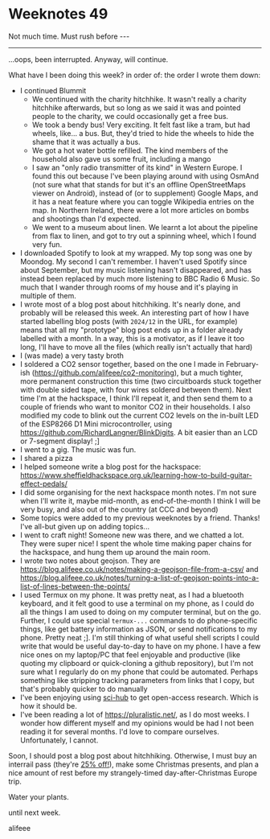 # Weeknotes 49

Not much time. Must rush before ---

---

...oops, been interrupted. Anyway, will continue.

What have I been doing this week? in order of: the order I wrote them down:

- I continued Blummit
  - We continued with the charity hitchhike. It wasn't really a charity hitchhike afterwards, but so long as we said it was and pointed people to the charity, we could occasionally get a free bus.
  - We took a bendy bus! Very exciting. It felt fast like a tram, but had wheels, like... a bus. But, they'd tried to hide the wheels to hide the shame that it was actually a bus.
  - We got a hot water bottle refilled. The kind members of the household also gave us some fruit, including a mango
  - I saw an "only radio transmitter of its kind" in Western Europe. I found this out because I've been playing around with using OsmAnd (not sure what that stands for but it's an offline OpenStreetMaps viewer on Android), instead of (or to supplement) Google Maps, and it has a neat feature where you can toggle Wikipedia entries on the map. In Northern Ireland, there were a lot more articles on bombs and shootings than I'd expected.
  - We went to a museum about linen. We learnt a lot about the pipeline from flax to linen, and got to try out a spinning wheel, which I found very fun.
- I downloaded Spotify to look at my wrapped. My top song was one by Moondog. My second I can't remember. I haven't used Spotify since about September, but my music listening hasn't disappeared, and has instead been replaced by much more listening to BBC Radio 6 Music. So much that I wander through rooms of my house and it's playing in multiple of them.
- I wrote most of a blog post about hitchhiking. It's nearly done, and probably will be released this week. An interesting part of how I have started labelling blog posts (with `2024/12` in the URL, for example) means that all my "prototype" blog post ends up in a folder already labelled with a month. In a way, this is a motivator, as if I leave it too long, I'll have to move all the files (which really isn't actually that hard)
- I (was made) a very tasty broth
- I soldered a CO2 sensor together, based on the one I made in February-ish (<https://github.com/alifeee/co2-monitoring>), but a much tighter, more permanent construction this time (two circuitboards stuck together with double sided tape, with four wires soldered between them). Next time I'm at the hackspace, I think I'll repeat it, and then send them to a couple of friends who want to monitor CO2 in their households. I also modified my code to blink out the current CO2 levels on the in-built LED of the ESP8266 D1 Mini microcontroller, using <https://github.com/RichardLangner/BlinkDigits>. A bit easier than an LCD or 7-segment display! ;]
- I went to a gig. The music was fun.
- I shared a pizza
- I helped someone write a blog post for the hackspace: <https://www.sheffieldhackspace.org.uk/learning-how-to-build-guitar-effect-pedals/>
- I did some organising for the next hackspace month notes. I'm not sure when I'll write it, maybe mid-month, as end-of-the-month I think I will be very busy, and also out of the country (at CCC and beyond)
- Some topics were added to my previous weeknotes by a friend. Thanks! I've all-but given up on adding topics...
- I went to craft night! Someone new was there, and we chatted a lot. They were super nice! I spent the whole time making paper chains for the hackspace, and hung them up around the main room.
- I wrote two notes about geojson. They are <https://blog.alifeee.co.uk/notes/making-a-geojson-file-from-a-csv/> and <https://blog.alifeee.co.uk/notes/turning-a-list-of-geojson-points-into-a-list-of-lines-between-the-points/>
- I used Termux on my phone. It was pretty neat, as I had a bluetooth keyboard, and it felt good to use a terminal on my phone, as I could do all the things I am used to doing on my computer terminal, but on the go. Further, I could use special `termux-...` commands to do phone-specific things, like get battery information as JSON, or send notifications to my phone. Pretty neat ;]. I'm still thinking of what useful shell scripts I could write that would be useful day-to-day to have on my phone. I have a few nice ones on my laptop/PC that feel enjoyable and productive (like quoting my clipboard or quick-cloning a github repository), but I'm not sure what I regularly do on my phone that could be automated. Perhaps something like stripping tracking parameters from links that I copy, but that's probably quicker to do manually
- I've been enjoying using [sci-hub](https://sci-hub.se/) to get open-access research. Which is how it should be.
- I've been reading a lot of <https://pluralistic.net/>, as I do most weeks. I wonder how different myself and my opinions would be had I not been reading it for several months. I'd love to compare ourselves. Unfortunately, I cannot.

Soon, I should post a blog post about hitchhiking. Otherwise, I must buy an interrail pass (they're [25% off!](https://www.interrail.eu/en/interrail-passes/global-pass)), make some Christmas presents, and plan a nice amount of rest before my strangely-timed day-after-Christmas Europe trip.

Water your plants.

until next week.

alifeee
